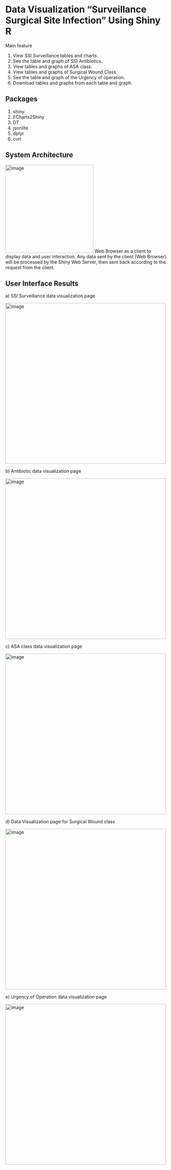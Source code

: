 # Data Visualization “Surveillance Surgical Site Infection” Using Shiny R

Main feature
1. View SSI Surveillance tables and charts.
2. See the table and graph of SSI Antibiotics.
3. View tables and graphs of ASA class.
4. View tables and graphs of Surgical Wound Class.
5. See the table and graph of the Urgency of operation.
6. Download tables and graphs from each table and graph.

## Packages
1. shiny
2. ECharts2Shiny
3. DT
4. jsonlite
5. dplyr
6. curl

## System Architecture
<img width="274" alt="image" src="https://user-images.githubusercontent.com/94397029/157792884-b27dd62f-0213-42c0-914a-bd20ea8dd15d.png">
Web Browser as a client to display data and user interaction. Any data sent by the client (Web Browser) will be processed by the Shiny Web Server, then sent back according to the request from the client.

## User Interface Results
a) SSI Surveillance data visualization page

<img width="500" alt="image" src="https://user-images.githubusercontent.com/94397029/157793841-498af921-4692-4b2d-ab50-43a0babdd29f.png">

b) Antibiotic data visualization page

<img width="500" alt="image" src="https://user-images.githubusercontent.com/94397029/157793917-2bcc7f32-4a74-445f-baae-8303b6725b55.png">

c) ASA class data visualization page

<img width="500" alt="image" src="https://user-images.githubusercontent.com/94397029/157793983-c579036d-05af-4ae4-87c2-2fb1a1c4ccd5.png">

d) Data Visualization page for Surgical Wound class

<img width="500" alt="image" src="https://user-images.githubusercontent.com/94397029/157793995-04dcbfed-e26c-412a-bf22-bcafbd8ab49a.png">

e) Urgency of Operation data visualization page

<img width="500" alt="image" src="https://user-images.githubusercontent.com/94397029/157794005-90435a35-9387-42e5-b938-5f2e5a78b5df.png">
